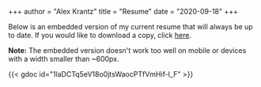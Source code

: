 +++
author = "Alex Krantz"
title = "Resume"
date = "2020-09-18"
+++

Below is an embedded version of my current resume that will always be up to date.
If you would like to download a copy, click [here](https://krantz.to/resume).

**Note:** The embedded version doesn't work too well on mobile or devices with a width smaller than ~600px.

{{< gdoc id="1laDCTq5eV18o0jtsWaocPTfVmHif-I_F" >}}
